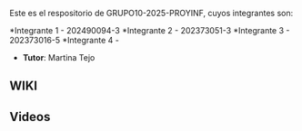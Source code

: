Este es el respositorio de GRUPO10-2025-PROYINF, cuyos integrantes son:

*Integrante 1 - 202490094-3
*Integrante 2 - 202373051-3
*Integrante 3 - 202373016-5
*Integrante 4 - 
* **Tutor**: Martina Tejo

## WIKI

## Videos
